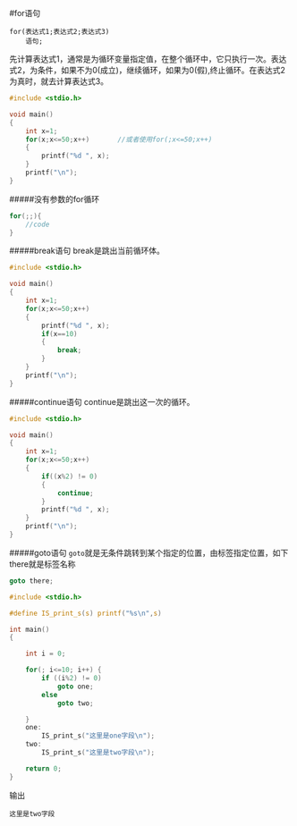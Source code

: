 #for语句
```text
for(表达式1;表达式2;表达式3)
	语句;
```
先计算表达式1，通常是为循环变量指定值，在整个循环中，它只执行一次。表达式2，为条件，如果不为0(成立)，继续循环，如果为0(假),终止循环。在表达式2为真时，就去计算表达式3。
```c
#include <stdio.h>

void main()
{	
	int x=1;
	for(x;x<=50;x++)       //或者使用for(;x<=50;x++)
	{
		printf("%d ", x);
	}
	printf("\n");
}
```
#####没有参数的for循环
```c
for(;;){
	//code
}
```

#####break语句
break是跳出当前循环体。
```c
#include <stdio.h>

void main()
{	
	int x=1;
	for(x;x<=50;x++)
	{
		printf("%d ", x);
		if(x==10)
		{
			break;
		}
	}
	printf("\n");
}
```
#####continue语句
continue是跳出这一次的循环。
```c
#include <stdio.h>

void main()
{	
	int x=1;
	for(x;x<=50;x++)
	{
		if((x%2) != 0)
		{
			continue;
		}
		printf("%d ", x);
	}
	printf("\n");
}
```
#####goto语句
`goto`就是无条件跳转到某个指定的位置，由标签指定位置，如下there就是标签名称
```c
goto there;
```
```c
#include <stdio.h>

#define IS_print_s(s) printf("%s\n",s)

int main()
{

	int i = 0;

	for(; i<=10; i++) {
		if ((i%2) != 0)
			goto one;
		else
			goto two;

	}
	one:
		IS_print_s("这里是one字段\n");
	two:
		IS_print_s("这里是two字段\n");

	return 0;
}
```
输出
```text
这里是two字段
```